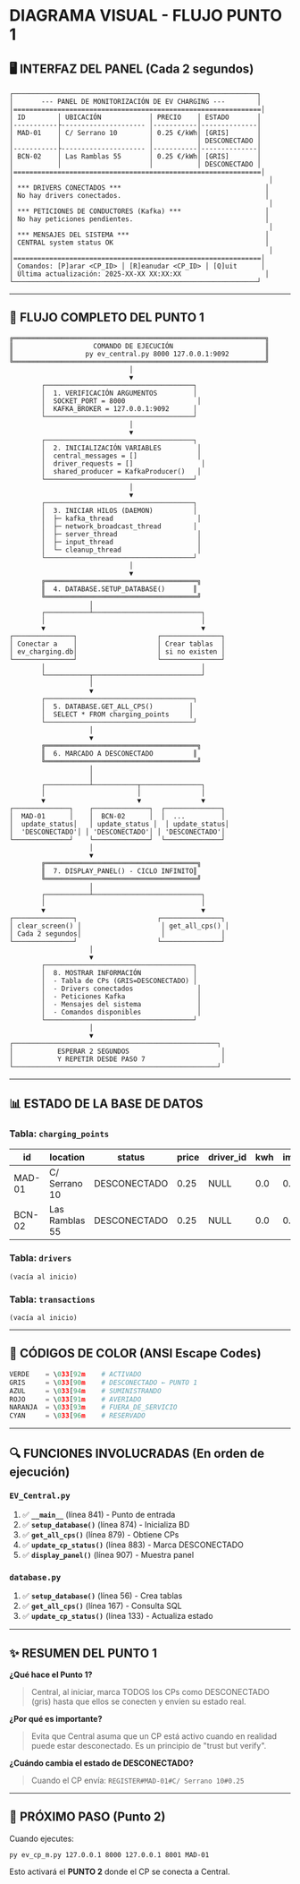 # DIAGRAMA VISUAL - FLUJO PUNTO 1

## 🖥️ INTERFAZ DEL PANEL (Cada 2 segundos)

```
┌─────────────────────────────────────────────────────────────┐
│       --- PANEL DE MONITORIZACIÓN DE EV CHARGING ---        │
│==============================================================│
│ ID        │ UBICACIÓN            │ PRECIO    │ ESTADO       │
│-----------├--------------------- │-----------│--------------│
│ MAD-01    │ C/ Serrano 10        │ 0.25 €/kWh│ [GRIS]       │
│           │                      │           │ DESCONECTADO │
│-----------├--------------------- │-----------│--------------│
│ BCN-02    │ Las Ramblas 55       │ 0.25 €/kWh│ [GRIS]       │
│           │                      │           │ DESCONECTADO │
│==============================================================│
│                                                                │
│ *** DRIVERS CONECTADOS ***                                    │
│ No hay drivers conectados.                                    │
│                                                                │
│ *** PETICIONES DE CONDUCTORES (Kafka) ***                     │
│ No hay peticiones pendientes.                                 │
│                                                                │
│ *** MENSAJES DEL SISTEMA ***                                  │
│ CENTRAL system status OK                                      │
│                                                                │
│==============================================================│
│ Comandos: [P]arar <CP_ID> │ [R]eanudar <CP_ID> │ [Q]uit      │
│ Última actualización: 2025-XX-XX XX:XX:XX                     │
└─────────────────────────────────────────────────────────────┘
```

---

## 🔄 FLUJO COMPLETO DEL PUNTO 1

```
╔═══════════════════════════════════════════════════════════════╗
║                    COMANDO DE EJECUCIÓN                       ║
║                  py ev_central.py 8000 127.0.0.1:9092         ║
╚═══════════════════════════════════════════════════════════════╝
                              │
                              ▼
        ┌─────────────────────────────────────┐
        │  1. VERIFICACIÓN ARGUMENTOS         │
        │  SOCKET_PORT = 8000                  │
        │  KAFKA_BROKER = 127.0.0.1:9092      │
        └─────────────────────────────────────┘
                              │
                              ▼
        ┌─────────────────────────────────────┐
        │  2. INICIALIZACIÓN VARIABLES         │
        │  central_messages = []               │
        │  driver_requests = []                 │
        │  shared_producer = KafkaProducer()   │
        └─────────────────────────────────────┘
                              │
                              ▼
        ┌─────────────────────────────────────┐
        │  3. INICIAR HILOS (DAEMON)          │
        │  ├─ kafka_thread                     │
        │  ├─ network_broadcast_thread        │
        │  ├─ server_thread                    │
        │  ├─ input_thread                     │
        │  └─ cleanup_thread                   │
        └─────────────────────────────────────┘
                              │
                              ▼
        ╔══════════════════════════════════════╗
        ║  4. DATABASE.SETUP_DATABASE()       ║
        ╚══════════════════════════════════════╝
                    │
        ┌───────────┴───────────────────────────┐
        │                                       │
        ▼                                       ▼
┌───────────────┐                    ┌───────────────┐
│ Conectar a    │                    │ Crear tablas  │
│ ev_charging.db│                    │ si no existen │
└───────────────┘                    └───────────────┘
        │                                       │
        └───────────┬───────────────────────────┘
                    │
                    ▼
        ┌─────────────────────────────────────┐
        │  5. DATABASE.GET_ALL_CPS()         │
        │  SELECT * FROM charging_points     │
        └─────────────────────────────────────┘
                    │
                    ▼
        ╔══════════════════════════════════════╗
        ║  6. MARCADO A DESCONECTADO          ║
        ╚══════════════════════════════════════╝
                    │
                    │
        ┌───────────┴───────────┬───────────────┐
        │                       │               │
        ▼                       ▼               ▼
┌──────────────┐    ┌──────────────┐  ┌──────────────┐
│  MAD-01      │    │  BCN-02      │  │  ...         │
│  update_status│   │ update_status │  │ update_status│
│  'DESCONECTADO'│ │ 'DESCONECTADO'│ │ 'DESCONECTADO'│
└──────────────┘    └──────────────┘  └──────────────┘
                    │
                    ▼
        ╔══════════════════════════════════════╗
        ║  7. DISPLAY_PANEL() - CICLO INFINITO║
        ╚══════════════════════════════════════╝
                    │
        ┌───────────┴───────────────────────────┐
        │                                       │
        ▼                                       ▼
┌───────────────┐                    ┌───────────────┐
│ clear_screen() │                    │ get_all_cps() │
│ Cada 2 segundos│                    │              │
└───────────────┘                    └───────────────┘
                    │
                    ▼
        ┌─────────────────────────────────────┐
        │  8. MOSTRAR INFORMACIÓN             │
        │  - Tabla de CPs (GRIS=DESCONECTADO) │
        │  - Drivers conectados                │
        │  - Peticiones Kafka                  │
        │  - Mensajes del sistema              │
        │  - Comandos disponibles              │
        └─────────────────────────────────────┘
                    │
                    ▼
┌───────────────────────────────────────────────────┐
│           ESPERAR 2 SEGUNDOS                       │
│           Y REPETIR DESDE PASO 7                   │
└───────────────────────────────────────────────────┘
```

---

## 📊 ESTADO DE LA BASE DE DATOS

### Tabla: `charging_points`

| id      | location            | status       | price | driver_id | kwh | importe |
|---------|---------------------|--------------|-------|-----------|-----|---------|
| MAD-01  | C/ Serrano 10       | DESCONECTADO | 0.25  | NULL      | 0.0 | 0.0     |
| BCN-02  | Las Ramblas 55      | DESCONECTADO | 0.25  | NULL      | 0.0 | 0.0     |

### Tabla: `drivers`
```
(vacía al inicio)
```

### Tabla: `transactions`
```
(vacía al inicio)
```

---

## 🎨 CÓDIGOS DE COLOR (ANSI Escape Codes)

```python
VERDE    = \033[92m    # ACTIVADO
GRIS     = \033[90m    # DESCONECTADO ← PUNTO 1
AZUL     = \033[94m    # SUMINISTRANDO
ROJO     = \033[91m    # AVERIADO
NARANJA  = \033[93m    # FUERA_DE_SERVICIO
CYAN     = \033[96m    # RESERVADO
```

---

## 🔍 FUNCIONES INVOLUCRADAS (En orden de ejecución)

### `EV_Central.py`
1. ✅ **`__main__`** (línea 841) - Punto de entrada
2. ✅ **`setup_database()`** (línea 874) - Inicializa BD
3. ✅ **`get_all_cps()`** (línea 879) - Obtiene CPs
4. ✅ **`update_cp_status()`** (línea 883) - Marca DESCONECTADO
5. ✅ **`display_panel()`** (línea 907) - Muestra panel

### `database.py`
1. ✅ **`setup_database()`** (línea 56) - Crea tablas
2. ✅ **`get_all_cps()`** (línea 167) - Consulta SQL
3. ✅ **`update_cp_status()`** (línea 133) - Actualiza estado

---

## ✨ RESUMEN DEL PUNTO 1

**¿Qué hace el Punto 1?**
> Central, al iniciar, marca TODOS los CPs como DESCONECTADO (gris) hasta que ellos se conecten y envíen su estado real.

**¿Por qué es importante?**
> Evita que Central asuma que un CP está activo cuando en realidad puede estar desconectado. Es un principio de "trust but verify".

**¿Cuándo cambia el estado de DESCONECTADO?**
> Cuando el CP envía: `REGISTER#MAD-01#C/ Serrano 10#0.25`

---

## 🚀 PRÓXIMO PASO (Punto 2)

Cuando ejecutes:
```
py ev_cp_m.py 127.0.0.1 8000 127.0.0.1 8001 MAD-01
```

Esto activará el **PUNTO 2** donde el CP se conecta a Central.
